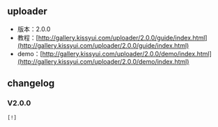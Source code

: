 ## uploader

* 版本：2.0.0
* 教程：[http://gallery.kissyui.com/uploader/2.0.0/guide/index.html](http://gallery.kissyui.com/uploader/2.0.0/guide/index.html)
* demo：[http://gallery.kissyui.com/uploader/2.0.0/demo/index.html](http://gallery.kissyui.com/uploader/2.0.0/demo/index.html)

## changelog

### V2.0.0

    [!]


